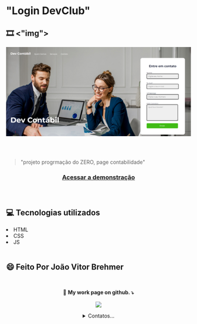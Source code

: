# "Login DevClub"

## 🎞️  <"img">
<img align="center" src="./foto.png" alt="login image">

<br><br>

> "projeto progrmação do ZERO, page contabilidade"

<h3 align="center">
    <a href="https://nocolork.github.io/DevContabil/">Acessar a demonstração</a>
<h3 >
<br>

## 💻 Tecnologias utilizados
<li align="left"> HTML </li>

<li align="left"> CSS </li>

<li align="left"> JS </li>
<br>

## 😄 Feito Por João Vitor Brehmer
<br>
<p align="center">
  🦄 <strong>My work page on github.  ⤵️</strong>
</p>

<p align="center">
  <a href="https://github.com/NoColork?tab=repositories">
    <img
      align="center"
      height="80"
      src="https://img.shields.io/badge/GitHub-100000?style=for-the-badge&logo=github&logoColor=white">
    </img>
  </a>
</p>
<details align="center">
<summary>Contatos... </summary>

<p align="center">
  <a href="https://www.linkedin.com/in/joão-vitor-brehmer-6b977022b/">
    <img
         align="center"
         src="https://img.shields.io/badge/LinkedIn-1C1C1C?style=for-the-badge&logo=linkedin&logoColor=00FFFF">
  </a>
   <a href="https://github.com/NoColorK">
    <img
      align="center"
      src="https://img.shields.io/badge/GitHub-1C1C1C?style=for-the-badge&logo=GitHub&logoColor=00FFFF"
    />
  </a>
<a href="mailto:joaovitorbrehmer@gmail.com">
    <img
      align="center"
      src="https://img.shields.io/badge/Gmail-1C1C1C?style=for-the-badge&logo=Gmail&logoColor=00FFFF"
    />
  </a>
  <a href="mailto:nocolorgarden@outlook.com">
    <img
      align="center"
      src="https://img.shields.io/badge/Outlook-1C1C1C?style=for-the-badge&logo=MicrosoftOutlook&logoColor=00FFFF"
    />
  </a>
